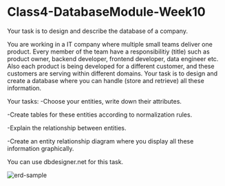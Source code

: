 # Class4-DatabaseModule-Week10

Your task is to design and describe the database of a company.

You are working in a IT company where multiple small teams deliver one product. Every member of the team have a responsibilitiy (title) such as product owner, backend developer, frontend developer, data engineer etc. Also each product is being developed for a different customer, and these customers are serving within different domains. 
Your task is to design and create a database where you can handle (store and retrieve) all these information.

Your tasks:
-Choose your entities, write down their attributes.

-Create tables for these entities according to normalization rules.

-Explain the relationship between entities.

-Create an entity relationship diagram where you display all these information graphically.

You can use dbdesigner.net for this task.

![erd-sample](https://github.com/pycoders-nl/Class4-DatabaseModule-Week10/blob/main/erd-sample.png)